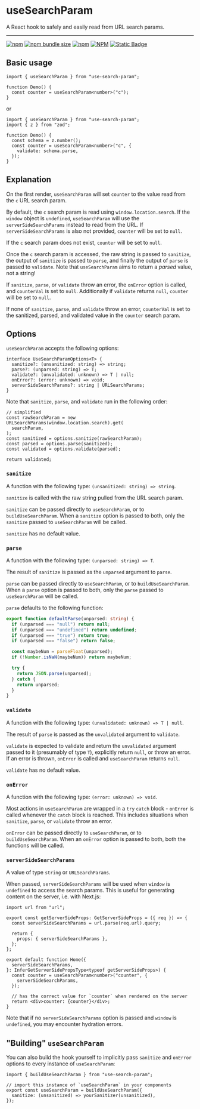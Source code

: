 # useSearchParam

A React hook to safely and easily read from URL search params.

---

[![npm](https://img.shields.io/npm/v/use-search-param)](https://www.npmjs.com/package/use-search-param)
[![npm bundle size](https://img.shields.io/bundlephobia/minzip/use-search-param)](https://bundlephobia.com/package/use-search-param)
[![npm](https://img.shields.io/npm/dw/use-search-param)](https://www.npmjs.com/package/use-search-param)
[![NPM](https://img.shields.io/npm/l/use-search-param)](https://github.com/ElanMedoff/use-search-param/blob/master/LICENSE)
[![Static Badge](https://img.shields.io/badge/dependencies%20-%200%20-%20green)](https://github.com/ElanMedoff/use-search-param/blob/master/package.json)

## Basic usage

```tsx
import { useSearchParam } from "use-search-param";

function Demo() {
  const counter = useSearchParam<number>("c");
}
```

or

```tsx
import { useSearchParam } from "use-search-param";
import { z } from "zod";

function Demo() {
  const schema = z.number();
  const counter = useSearchParam<number>("c", {
    validate: schema.parse,
  });
}
```

## Explanation

On the first render, `useSearchParam` will set `counter` to the value read from the `c` URL search param.

By default, the `c` search param is read using `window.location.search`. If the `window` object is `undefined`, `useSearchParam` will use the `serverSideSearchParams` instead to read from the URL. If `serverSideSearchParams` is also not provided, `counter` will be set to `null`.

If the `c` search param does not exist, `counter` will be set to `null`.

Once the `c` search param is accessed, the raw string is passed to `sanitize`, the output of `sanitize` is passed to `parse`, and finally the output of `parse` is passed to `validate`. Note that `useSearchParam` aims to return a _parsed_ value, not a string!

If `sanitize`, `parse`, or `validate` throw an error, the `onError` option is called, and `counterVal` is set to `null`. Additionally if `validate` returns `null`, `counter` will be set to `null`.

If none of `sanitize`, `parse`, and `validate` throw an error, `counterVal` is set to the sanitized, parsed, and validated value in the `counter` search param.

## Options

`useSearchParam` accepts the following options:

```tsx
interface UseSearchParamOptions<T> {
  sanitize?: (unsanitized: string) => string;
  parse?: (unparsed: string) => T;
  validate?: (unvalidated: unknown) => T | null;
  onError?: (error: unknown) => void;
  serverSideSearchParams?: string | URLSearchParams;
}
```

Note that `sanitize`, `parse`, and `validate` run in the following order:

```tsx
// simplified
const rawSearchParam = new URLSearchParams(window.location.search).get(
  searchParam,
);
const sanitized = options.sanitize(rawSearchParam);
const parsed = options.parse(sanitized);
const validated = options.validate(parsed);

return validated;
```

### `sanitize`

A function with the following type: `(unsanitized: string) => string`.

`sanitize` is called with the raw string pulled from the URL search param.

`sanitize` can be passed directly to `useSearchParam`, or to `buildUseSearchParam`. When a `sanitize` option is passed to both, only the `sanitize` passed to `useSearchParam` will be called.

`sanitize` has no default value.

### `parse`

A function with the following type: `(unparsed: string) => T`.

The result of `sanitize` is passed as the `unparsed` argument to `parse`.

`parse` can be passed directly to `useSearchParam`, or to `buildUseSearchParam`. When a `parse` option is passed to both, only the `parse` passed to `useSearchParam` will be called.

`parse` defaults to the following function:

```ts
export function defaultParse(unparsed: string) {
  if (unparsed === "null") return null;
  if (unparsed === "undefined") return undefined;
  if (unparsed === "true") return true;
  if (unparsed === "false") return false;

  const maybeNum = parseFloat(unparsed);
  if (!Number.isNaN(maybeNum)) return maybeNum;

  try {
    return JSON.parse(unparsed);
  } catch {
    return unparsed;
  }
}
```

### `validate`

A function with the following type: `(unvalidated: unknown) => T | null`.

The result of `parse` is passed as the `unvalidated` argument to `validate`.

`validate` is expected to validate and return the `unvalidated` argument passed to it (presumably of type `T`), explicitly return `null`, or throw an error. If an error is thrown, `onError` is called and `useSearchParam` returns `null`.

`validate` has no default value.

### `onError`

A function with the following type: `(error: unknown) => void`.

Most actions in `useSearchParam` are wrapped in a `try` `catch` block - `onError` is called whenever the `catch` block is reached. This includes situations when `sanitize`, `parse`, or `validate` throw an error.

`onError` can be passed directly to `useSearchParam`, or to `buildUseSearchParam`. When an `onError` option is passed to both, both the functions will be called.

### `serverSideSearchParams`

A value of type `string` or `URLSearchParams`.

When passed, `serverSideSearchParams` will be used when `window` is `undefined` to access the search params. This is useful for generating content on the server, i.e. with Next.js:

```tsx
import url from "url";

export const getServerSideProps: GetServerSideProps = ({ req }) => {
  const serverSideSearchParams = url.parse(req.url).query;

  return {
    props: { serverSideSearchParams },
  };
};

export default function Home({
  serverSideSearchParams,
}: InferGetServerSidePropsType<typeof getServerSideProps>) {
  const counter = useSearchParam<number>("counter", {
    serverSideSearchParams,
  });

  // has the correct value for `counter` when rendered on the server
  return <div>counter: {counter}</div>;
}
```

Note that if no `serverSideSearchParams` option is passed and `window` is `undefined`, you may encounter hydration errors.

## "Building" `useSearchParam`

You can also build the hook yourself to implicitly pass `sanitize` and `onError` options to every instance of `useSearchParam`:

```tsx
import { buildUseSearchParam } from "use-search-param";

// import this instance of `useSearchParam` in your components
export const useSearchParam = buildUseSearchParam({
  sanitize: (unsanitized) => yourSanitizer(unsanitized),
});
```

